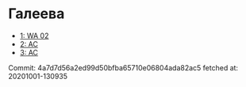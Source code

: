 # Галеева
- [1: WA 02](1.md)
- [2: AC](2.md)
- [3: AC](3.md)

Commit: 4a7d7d56a2ed99d50bfba65710e06804ada82ac5
 fetched at: 20201001-130935
